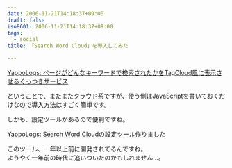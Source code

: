 ```yaml
---
date: 2006-11-21T14:18:37+09:00
draft: false
iso8601: 2006-11-21T14:18:37+09:00
tags:
  - social
title: 「Search Word Cloud」を導入してみた

---
```


<div class="entry-body">
  <p><a title="YappoLogs: ページがどんなキーワードで検索されたかをTagCloud風に表示させるくっつきサービス" href="http://blog.yappo.jp/yappo/archives/000312.html">YappoLogs: ページがどんなキーワードで検索されたかをTagCloud風に表示させるくっつきサービス</a></p>

  <p>ということで、またまたクラウド系ですが、使う側はJavaScriptを書いておくだけなので導入方法はすごく簡単です。</p>

  <p>しかも、設定ツールがあるので便利ですね。</p>

  <p><a title="YappoLogs: Search Word Cloudの設定ツール作りました" href="http://blog.yappo.jp/yappo/archives/000316.html">YappoLogs: Search Word Cloudの設定ツール作りました</a></p>

  <p>このツール、一年以上前に開発されてるんですね。<br />
    ようやく一年前の時代に追いついたのかもしれません…。</p>
</div>
